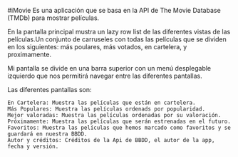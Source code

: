 #iMovie
Es una aplicación que se basa en la API de The Movie Database (TMDb) para mostrar películas.

En la pantalla principal mustra un lazy row list de las diferentes vistas de las películas.Un
conjunto
de carruseles con todas las películas que se dividen en los
siguientes: más poulares, más votados, en cartelera, y proximamente.

Mi pantalla se divide en una barra superior con un menú desplegable izquierdo que nos permitirá
navegar entre las diferentes pantallas.

Las diferentes pantallas son:

    En Cartelera: Muestra las películas que están en cartelera.
    Más Populares: Muestra las películas ordenads por popularidad.
    Mejor valoradas: Muestra las películas ordenadas por su valoración.
    Próximamente: Muestra las películas que serán estrenadas en el futuro.
    Favoritos: Muestra las películas que hemos marcado como favoritos y se guardará en nuestra BBDD.
    Autor y créditos: Créditos de la Api de BBDD, el autor de la app, fecha y versión.
    

